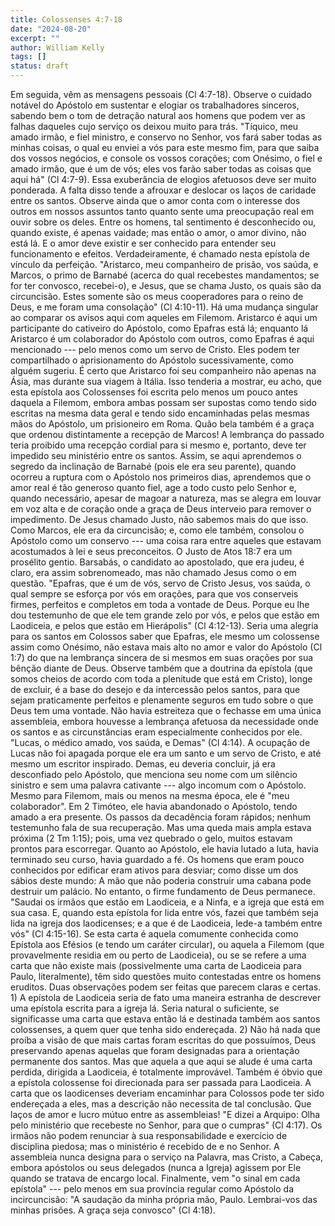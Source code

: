 ```yaml
---
title: Colossenses 4:7-18
date: "2024-08-20"
excerpt: ""
author: William Kelly
tags: []
status: draft
---
```


Em seguida, vêm as mensagens pessoais (Cl 4:7-18). Observe o cuidado
notável do Apóstolo em sustentar e elogiar os trabalhadores sinceros,
sabendo bem o tom de detração natural aos homens que podem ver as falhas
daqueles cujo serviço os deixou muito para trás. "Tíquico, meu amado
irmão, e fiel ministro, e conservo no Senhor, vos fará saber todas as
minhas coisas, o qual eu enviei a vós para este mesmo fim, para que
saiba dos vossos negócios, e console os vossos corações; com Onésimo, o
fiel e amado irmão, que é um de vós; eles vos farão saber todas as
coisas que aqui há" (Cl 4:7-9). Essa exuberância de elogios afetuosos
deve ser muito ponderada. A falta disso tende a afrouxar e deslocar os
laços de caridade entre os santos. Observe ainda que o amor conta com o
interesse dos outros em nossos assuntos tanto quanto sente uma
preocupação real em ouvir sobre os deles. Entre os homens, tal
sentimento é desconhecido ou, quando existe, é apenas vaidade; mas então
o amor, o amor divino, não está lá. E o amor deve existir e ser
conhecido para entender seu funcionamento e efeitos. Verdadeiramente, é
chamado nesta epístola de vínculo da perfeição. "Aristarco, meu
companheiro de prisão, vos saúda, e Marcos, o primo de Barnabé (acerca
do qual recebestes mandamentos; se for ter convosco, recebei-o), e
Jesus, que se chama Justo, os quais são da circuncisão. Estes somente
são os meus cooperadores para o reino de Deus, e me foram uma
consolação" (Cl 4:10-11). Há uma mudança singular ao comparar os avisos
aqui com aqueles em Filemom. Aristarco é aqui um participante do
cativeiro do Apóstolo, como Epafras está lá; enquanto lá Aristarco é um
colaborador do Apóstolo com outros, como Epafras é aqui mencionado ---
pelo menos como um servo de Cristo. Eles podem ter compartilhado o
aprisionamento do Apóstolo sucessivamente, como alguém sugeriu. É certo
que Aristarco foi seu companheiro não apenas na Ásia, mas durante sua
viagem à Itália. Isso tenderia a mostrar, eu acho, que esta epístola aos
Colossenses foi escrita pelo menos um pouco antes daquela a Filemom,
embora ambas possam ser supostas como tendo sido escritas na mesma data
geral e tendo sido encaminhadas pelas mesmas mãos do Apóstolo, um
prisioneiro em Roma. Quão bela também é a graça que ordenou
distintamente a recepção de Marcos! A lembrança do passado teria
proibido uma recepção cordial para si mesmo e, portanto, deve ter
impedido seu ministério entre os santos. Assim, se aqui aprendemos o
segredo da inclinação de Barnabé (pois ele era seu parente), quando
ocorreu a ruptura com o Apóstolo nos primeiros dias, aprendemos que o
amor real é tão generoso quanto fiel, age a todo custo pelo Senhor e,
quando necessário, apesar de magoar a natureza, mas se alegra em louvar
em voz alta e de coração onde a graça de Deus interveio para remover o
impedimento. De Jesus chamado Justo, não sabemos mais do que isso. Como
Marcos, ele era da circuncisão; e, como ele também, consolou o Apóstolo
como um conservo --- uma coisa rara entre aqueles que estavam
acostumados à lei e seus preconceitos. O Justo de Atos 18:7 era um
prosélito gentio. Barsabás, o candidato ao apostolado, que era judeu, é
claro, era assim sobrenomeado, mas não chamado Jesus como o em questão.
"Epafras, que é um de vós, servo de Cristo Jesus, vos saúda, o qual
sempre se esforça por vós em orações, para que vos conserveis firmes,
perfeitos e completos em toda a vontade de Deus. Porque eu lhe dou
testemunho de que ele tem grande zelo por vós, e pelos que estão em
Laodiceia, e pelos que estão em Hierápolis" (Cl 4:12-13). Seria uma
alegria para os santos em Colossos saber que Epafras, ele mesmo um
colossense assim como Onésimo, não estava mais alto no amor e valor do
Apóstolo (Cl 1:7) do que na lembrança sincera de si mesmos em suas
orações por sua bênção diante de Deus. Observe também que a doutrina da
epístola (que somos cheios de acordo com toda a plenitude que está em
Cristo), longe de excluir, é a base do desejo e da intercessão pelos
santos, para que sejam praticamente perfeitos e plenamente seguros em
tudo sobre o que Deus tem uma vontade. Não havia estreiteza que o
fechasse em uma única assembleia, embora houvesse a lembrança afetuosa
da necessidade onde os santos e as circunstâncias eram especialmente
conhecidos por ele. "Lucas, o médico amado, vos saúda, e Demas" (Cl
4:14). A ocupação de Lucas não foi apagada porque ele era um santo e um
servo de Cristo, e até mesmo um escritor inspirado. Demas, eu deveria
concluir, já era desconfiado pelo Apóstolo, que menciona seu nome com um
silêncio sinistro e sem uma palavra cativante --- algo incomum com o
Apóstolo. Mesmo para Filemom, mais ou menos na mesma época, ele é "meu
colaborador". Em 2 Timóteo, ele havia abandonado o Apóstolo, tendo amado
a era presente. Os passos da decadência foram rápidos; nenhum testemunho
fala de sua recuperação. Mas uma queda mais ampla estava próxima (2 Tm
1:15); pois, uma vez quebrado o gelo, muitos estavam prontos para
escorregar. Quanto ao Apóstolo, ele havia lutado a luta, havia terminado
seu curso, havia guardado a fé. Os homens que eram pouco conhecidos por
edificar eram ativos para desviar; como disse um dos sábios deste mundo:
A mão que não poderia construir uma cabana pode destruir um palácio. No
entanto, o firme fundamento de Deus permanece. "Saudai os irmãos que
estão em Laodiceia, e a Ninfa, e a igreja que está em sua casa. E,
quando esta epístola for lida entre vós, fazei que também seja lida na
igreja dos laodicenses; e a que é de Laodiceia, lede-a também entre vós"
(Cl 4:15-16). Se esta carta é aquela comumente conhecida como Epístola
aos Efésios (e tendo um caráter circular), ou aquela a Filemom (que
provavelmente residia em ou perto de Laodiceia), ou se se refere a uma
carta que não existe mais (possivelmente uma carta de Laodiceia para
Paulo, literalmente), têm sido questões muito contestadas entre os
homens eruditos. Duas observações podem ser feitas que parecem claras e
certas. 1) A epístola de Laodiceia seria de fato uma maneira estranha de
descrever uma epístola escrita para a igreja lá. Seria natural o
suficiente, se significasse uma carta que estava então lá e destinada
também aos santos colossenses, a quem quer que tenha sido endereçada. 2)
Não há nada que proíba a visão de que mais cartas foram escritas do que
possuímos, Deus preservando apenas aquelas que foram designadas para a
orientação permanente dos santos. Mas que aquela a que aqui se alude é
uma carta perdida, dirigida a Laodiceia, é totalmente improvável. Também
é óbvio que a epístola colossense foi direcionada para ser passada para
Laodiceia. A carta que os laodicenses deveriam encaminhar para Colossos
pode ter sido endereçada a eles, mas a descrição não necessita de tal
conclusão. Que laços de amor e lucro mútuo entre as assembleias! "E
dizei a Arquipo: Olha pelo ministério que recebeste no Senhor, para que
o cumpras" (Cl 4:17). Os irmãos não podem renunciar à sua
responsabilidade e exercício de disciplina piedosa; mas o ministério é
recebido de e no Senhor. A assembleia nunca designa para o serviço na
Palavra, mas Cristo, a Cabeça, embora apóstolos ou seus delegados (nunca
a Igreja) agissem por Ele quando se tratava de encargo local.
Finalmente, vem "o sinal em cada epístola" --- pelo menos em sua
província regular como Apóstolo da incircuncisão: "A saudação da minha
própria mão, Paulo. Lembrai-vos das minhas prisões. A graça seja
convosco" (Cl 4:18).
